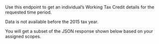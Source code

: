 <p>Use this endpoint to get an individual’s Working Tax Credit details for the requested time period.</p>
<p>Data is not available before the 2015 tax year.</p>
<p>You will get a subset of the JSON response shown below based on your assigned scopes.</p>